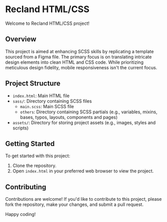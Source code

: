 # Recland HTML/CSS

Welcome to Recland HTML/CSS project!

## Overview
This project is aimed at enhancing SCSS skills by replicating a template sourced from a Figma file. The primary focus is on translating intricate design elements into clean HTML and CSS code. While prioritizing meticulous design fidelity, mobile responsiveness isn't the current focus.

## Project Structure
- `index.html`: Main HTML file
- `sass/`: Directory containing SCSS files
  - `main.scss`: Main SCSS file
  - `others`: Directory containing SCSS partials (e.g., variables, mixins, bases, typos, layouts, components and pages)
- `assets/`: Directory for storing project assets (e.g., images, styles and scripts)

## Getting Started
To get started with this project:
1. Clone the repository.
2. Open `index.html` in your preferred web browser to view the project.

## Contributing
Contributions are welcome! If you'd like to contribute to this project, please fork the repository, make your changes, and submit a pull request.

Happy coding!

